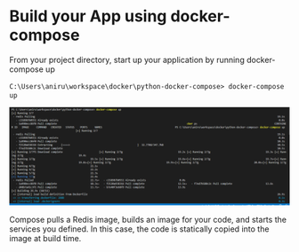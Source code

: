 # Build your App using docker-compose

From your project directory, start up your application by running docker-compose up


```
C:\Users\aniru\workspace\docker\python-docker-compose> docker-compose up
```

![Screenshot](img/docker-compose-up.png)


Compose pulls a Redis image, builds an image for your code, and starts the services you defined. In this case, the code is statically copied into the image at build time.